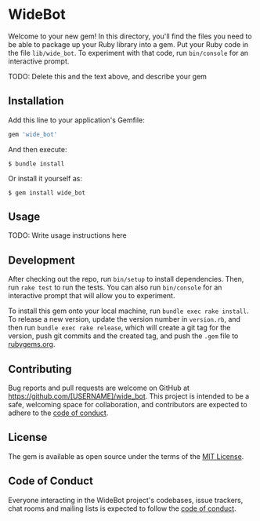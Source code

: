 # WideBot

Welcome to your new gem! In this directory, you'll find the files you need to be able to package up your Ruby library into a gem. Put your Ruby code in the file `lib/wide_bot`. To experiment with that code, run `bin/console` for an interactive prompt.

TODO: Delete this and the text above, and describe your gem

## Installation

Add this line to your application's Gemfile:

```ruby
gem 'wide_bot'
```

And then execute:

    $ bundle install

Or install it yourself as:

    $ gem install wide_bot

## Usage

TODO: Write usage instructions here

## Development

After checking out the repo, run `bin/setup` to install dependencies. Then, run `rake test` to run the tests. You can also run `bin/console` for an interactive prompt that will allow you to experiment.

To install this gem onto your local machine, run `bundle exec rake install`. To release a new version, update the version number in `version.rb`, and then run `bundle exec rake release`, which will create a git tag for the version, push git commits and the created tag, and push the `.gem` file to [rubygems.org](https://rubygems.org).

## Contributing

Bug reports and pull requests are welcome on GitHub at https://github.com/[USERNAME]/wide_bot. This project is intended to be a safe, welcoming space for collaboration, and contributors are expected to adhere to the [code of conduct](https://github.com/[USERNAME]/wide_bot/blob/master/CODE_OF_CONDUCT.md).

## License

The gem is available as open source under the terms of the [MIT License](https://opensource.org/licenses/MIT).

## Code of Conduct

Everyone interacting in the WideBot project's codebases, issue trackers, chat rooms and mailing lists is expected to follow the [code of conduct](https://github.com/[USERNAME]/wide_bot/blob/master/CODE_OF_CONDUCT.md).
